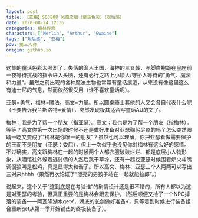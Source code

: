 ```yaml
---
layout: post
title: 【亚梅】S03E08 凤凰之眼（童话色彩）（观后感）
date: 2020-08-24 12:36
categories: 梅林传奇
characters: ["Merlin", "Arthur", "Gwaine"]
tags: ["观后感", "亚梅"]
pov: 第三人称
origin: github.io
---
```


这集的童话色彩太强烈了，失落的渔人王国，海神的三叉戟，赤脚白袍跪在皇座前一夜等待挑战的指令进入头脑，还有必行之路上小矮人/守桥人等待的“勇气、魔法和力量”。虽然之前出现的各种魔法生物也常常有童话痕迹，从来没有像这里这么有迪士尼的气息，然而依然很受用（谁不喜欢童话呢）。

亚瑟=勇气，梅林=魔法，高文=力量。所以圆桌骑士其他的人又会各自代表什么呢（不要告诉我兰斯洛特=爱情），突然发现极其适合写童话AU的文了。

梅林：我是为了帮一个朋友（指亚瑟）。高文：我也是为了帮一个朋友（指梅林）。等等？高文你第一次出场的时候不还是做好准备对亚瑟鞠躬尽瘁的吗？怎么突然眼睛一眨又变成了“梅林是你唯一的朋友”？虽然也可以理解，你把亚瑟看做需要保护的王而不是朋友（亚瑟：委屈），但上一次似乎也没见你对梅林有这么好的感情。不过确实，高文跟梅林在一起的时候两个人都衣服破破烂烂、都是底层小人物形象，从酒馆往外躲着逃讨债的人然后跳干草垛，还有一起找亚瑟时候围着炉火斗嘴调侃狼叫是松鸡，真是显得太和谐了。所以高文、梅林、亚瑟三个人两两可以写出三对来hhhh（果然再次论证了“漂亮的男孩子站在一起就能拉郎”。）

说起来，这个关于“这到底是在考验谁”的剧情设计还是很不错的，所有人都以为这是对亚瑟的考验，但真正重要的是梅林会跟去保护，（然后顺便又捡了一个NPC掉落的装备——阿瓦隆湖水get√，湖底的长剑做好准备√，只等着到时候进行装备组合重新get从第一季开始铺垫的终极装备了）。

